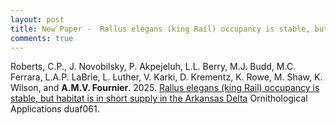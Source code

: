 ```yaml
---
layout: post
title: New Paper -  Rallus elegans (king Rail) occupancy is stable, but habitat is in short supply in the Arkansas Delta
comments: true
---
```


Roberts, C.P., J. Novobilsky, P. Akpejeluh, L.L. Berry, M.J. Budd, M.C. Ferrara, L.A.P. LaBrie, L. Luther, V. Karki, D. Krementz, K. Rowe, M. Shaw, K. Wilson, and **A.M.V. Fournier**. 2025. [Rallus elegans (king Rail) occupancy is stable, but habitat is in short supply in the Arkansas Delta](https://github.com/aurielfournier/aurielfournier.github.io/blob/master/_pdfs/Roberts%20et%20al.%20Fournier%202025%20Ornithological%20Applications.pdf) Ornithological Applications duaf061.
